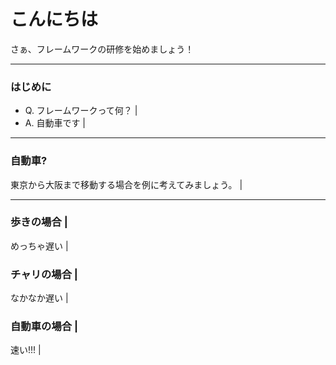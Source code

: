 # こんにちは

さぁ、フレームワークの研修を始めましょう！

---

### はじめに

- Q. フレームワークって何？ |
- A. 自動車です |

---

### 自動車?

東京から大阪まで移動する場合を例に考えてみましょう。 |

---

### 歩きの場合 |

めっちゃ遅い |

### チャリの場合 |

なかなか遅い |

### 自動車の場合 |

速い!!! |


